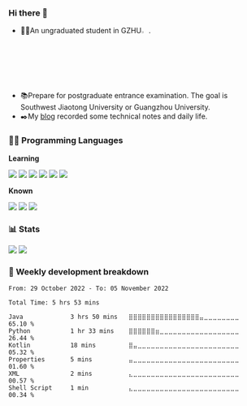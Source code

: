 ### Hi there 👋

<!--
**Yuzi0201/Yuzi0201** is a ✨ _special_ ✨ repository because its `README.md` (this file) appears on your GitHub profile.

Here are some ideas to get you started:

- 🔭 I’m currently working on ...
- 🌱 I’m currently learning ...
- 👯 I’m looking to collaborate on ...
- 🤔 I’m looking for help with ...
- 💬 Ask me about ...
- 📫 How to reach me: ...
- 😄 Pronouns: ...
- ⚡ Fun fact: ...
-->
- 👨‍🎓An ungraduated student in GZHU<img src="https://mgmt.carsi.edu.cn/member_files/gzhu.edu.cn/gzhu.edu.cn-logo.png" width="3%">.
- 📚Prepare for postgraduate entrance examination. The goal is Southwest Jiaotong University or Guangzhou University.
- ✒️My [blog](http://blog.yuzi0201.top/) recorded some technical notes and daily life.

### 👨‍💻 Programming Languages
**Learning**

![](https://shields.io/badge/-JavaScript-F7DF1E?logo=javascript&logoColor=white&style=flat)
![](https://shields.io/badge/-TypeScript-1E61FC?logo=typescript&logoColor=white&style=flat)
![](https://shields.io/badge/-ReactJS-00CDFF?logo=react&logoColor=white&style=flat)
![](https://shields.io/badge/-VueJS-19E262?style=flat&logo=Vue.js&logoColor=white)
![](https://shields.io/badge/Go-00ADD8?style=flat&logo=go&logoColor=white)
![](https://shields.io/badge/Rust-000000?style=flat&logo=rust&logoColor=white)

**Known**

![](https://shields.io/badge/-C++-00599C?logo=cplusplus&logoColor=white&style=flat)
![](https://shields.io/badge/-Java-E29F19?logo=java&logoColor=white&style=flat)
![](https://shields.io/badge/-C-A8B9CC?logo=c&logoColor=white&style=flat)



### 📊 Stats

![](https://github-readme-stats.vercel.app/api?username=Yuzi0201&count_private=true&show_icons=true&include_all_commits=false)
![](https://github-readme-stats.vercel.app/api/top-langs/?layout=compact&username=Yuzi0201&exclude_repo=Yuzi0201.github.io&langs_count=8)

### 🚟 Weekly development breakdown

<!--START_SECTION:waka-->

```text
From: 29 October 2022 - To: 05 November 2022

Total Time: 5 hrs 53 mins

Java             3 hrs 50 mins   ⣿⣿⣿⣿⣿⣿⣿⣿⣿⣿⣿⣿⣿⣿⣿⣿⣤⣀⣀⣀⣀⣀⣀⣀⣀   65.10 %
Python           1 hr 33 mins    ⣿⣿⣿⣿⣿⣿⣶⣀⣀⣀⣀⣀⣀⣀⣀⣀⣀⣀⣀⣀⣀⣀⣀⣀⣀   26.44 %
Kotlin           18 mins         ⣿⣤⣀⣀⣀⣀⣀⣀⣀⣀⣀⣀⣀⣀⣀⣀⣀⣀⣀⣀⣀⣀⣀⣀⣀   05.32 %
Properties       5 mins          ⣤⣀⣀⣀⣀⣀⣀⣀⣀⣀⣀⣀⣀⣀⣀⣀⣀⣀⣀⣀⣀⣀⣀⣀⣀   01.60 %
XML              2 mins          ⣄⣀⣀⣀⣀⣀⣀⣀⣀⣀⣀⣀⣀⣀⣀⣀⣀⣀⣀⣀⣀⣀⣀⣀⣀   00.57 %
Shell Script     1 min           ⣄⣀⣀⣀⣀⣀⣀⣀⣀⣀⣀⣀⣀⣀⣀⣀⣀⣀⣀⣀⣀⣀⣀⣀⣀   00.34 %
```

<!--END_SECTION:waka-->
